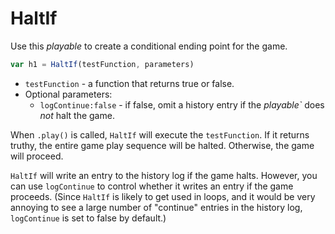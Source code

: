 # HaltIf

Use this _playable_ to create a conditional ending point for the game.

```js
var h1 = HaltIf(testFunction, parameters)
```
* `testFunction` - a function that returns true or false.
* Optional parameters:
    * `logContinue:false` - if false, omit a history entry if the _playable`_ does _not_ halt the game.

When `.play()` is called, `HaltIf` will execute the `testFunction`. If it returns truthy, the entire game play sequence will be halted. Otherwise, the game will proceed.

`HaltIf` will write an entry to the history log if the game halts. However, you can use `logContinue` to control whether it writes an entry if the game proceeds. (Since `HaltIf` is likely to get used in loops, and it would be very annoying to see a large number of "continue" entries in the history log, `logContinue` is set to false by default.)